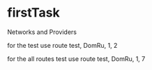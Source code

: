 # firstTask
Networks and Providers

for the test use 
route test, DomRu, 1, 2

for the all routes test use
route test, DomRu, 1, 7
